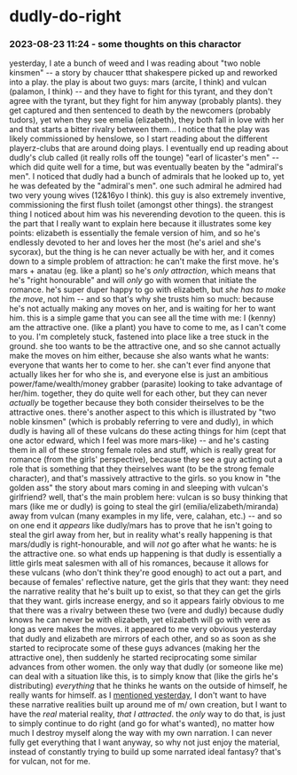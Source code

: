 # dudly-do-right

### 2023-08-23 11:24 - some thoughts on this charactor

yesterday, I ate a bunch of weed and I was reading about "two noble kinsmen" -- a story by chaucer tthat shakespere picked up and reworked into a play. the play is about two guys: mars (arcite, I think) and vulcan (palamon, I think) -- and they have to fight for this tyrant, and they don't agree with the tyrant, but they fight for him anyway (probably plants). they get captured and then sentenced to death by the newcomers (probably tudors), yet when they see emelia (elizabeth), they both fall in love with her and that starts a bitter rivalry between them...
I notice that the play was likely commissioned by henslowe, so I start reading about the different playerz-clubs that are around doing plays. I eventually end up reading about dudly's club called (it really rolls off the tounge) "earl of licaster's men" -- which did quite well for a time, but was eventually beaten by the "admiral's men". I noticed that dudly had a bunch of admirals that he looked up to, yet he was defeated by the "admiral's men". one such admiral he admired had two very young wives (12&16yo I think). this guy is also extremely inventive, commissioning the first flush toilet (amongst other things).
the strangest thing I noticed about him was his neverending devotion to the queen.
  this is the part that I really want to explain here because it illustrates some key points: elizabeth is essentially the female version of him, and so he's endlessly devoted to her and loves her the most (he's ariel and she's sycorax), but the thing is he can never actually be with her, and it comes down to a simple problem of attraction: he can't make the first move. he's mars + anatau (eg. like a plant) so he's *only attraction*, which means that he's "right honourable" and will *only* go with women that initiate the romance. he's super duper happy to go with elizabeth, but *she has to make the move*, not him -- and so that's why she trusts him so much: because he's not actually making any moves on her, and is waiting for her to want him.
    this is a simple game that you can see all the time with me: I (kenny) am the attractive one. (like a plant) you have to come to me, as I can't come to you. I'm completely stuck, fastened into place like a tree stuck in the ground.
    she too wants to be the attractive one, and so she cannot actually make the moves on him either, because she also wants what he wants: everyone that wants her to come to her. she can't ever find anyone that actually likes her for who she is, and everyone else is just an ambitious power/fame/wealth/money grabber (parasite) looking to take advantage of her/him. together, they do quite well for each other, but they can never *actually* be together because they both consider theirselves to be the attractive ones.
    there's another aspect to this which is illustrated by "two noble kinsmen" (which is probably referring to vere and dudly), in which dudly is having all of these vulcans do these acting things for him (cept that one actor edward, which I feel was more mars-like) -- and he's casting them in all of these strong female roles and stuff, which is really great for romance (from the girls' perspective), because they see a guy acting out a role that is something that they theirselves want (to be the strong female character), and that's massively attractive to the girls.
      so you know in "the golden ass" the story about mars coming in and sleeping with vulcan's girlfriend? well, that's the main problem here: vulcan is so busy thinking that mars (like me or dudly) is going to steal the girl (emilia/elizabeth/miranda) away from vulcan (many examples in my life, vere, calahan, etc.) -- and so on one end it *appears* like dudly/mars has to prove that he isn't going to steal the girl away from her, but in reality what's really happening is that mars/dudly is right-honourable, and will *not* go after what he wants: he is the attractive one.
    so what ends up happening is that dudly is essentially a little girls meat salesmen with all of his romances, because it allows for these vulcans (who don't think they're good enough) to act out a part, and because of females' reflective nature, get the girls that they want: they need the narrative reality that he's built up to exist, so that they can get the girls that they want.
    girls increase energy, and so it appears fairly obvious to me that there was a rivalry between these two (vere and dudly) because dudly knows he can never be with elizabeth, yet elizabeth will go with vere as long as vere makes the moves.
      it appeared to me very obvious yesterday that dudly and elizabeth are mirrors of each other, and so as soon as she started to reciprocate some of these guys advances (making her the attractive one), then suddenly he started reciprocating some similar advances from other women.
  the only way that dudly (or someone like me) can deal with a situation like this, is to simply know that (like the girls he's distributing) *everything* that he thinks he wants on the outside of himself, he really wants for himself.
as I [mentioned yesterday](/concepts/pure-desire.md#2023-08-23-0026---i-am-pure-desire), I don't want to have these narrative realities built up around me of m/ own creation, but I want to have the *real* material reality, *that I attracted*.
  the *only* way to do that, is just to simply continue to do right (and go for what's wanted), no matter how much I destroy myself along the way with my own narration. I can never fully get everything that I want anyway, so why not just enjoy the material, instead of constantly trying to build up some narrated ideal fantasy? that's for vulcan, not for me.
